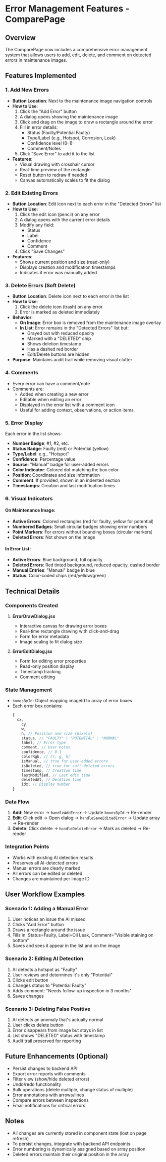 # Error Management Features - ComparePage

## Overview

The ComparePage now includes a comprehensive error management system that allows users to add, edit, delete, and comment on detected errors in maintenance images.

## Features Implemented

### 1. **Add New Errors**

- **Button Location**: Next to the maintenance image navigation controls
- **How to Use**:
  1. Click the "Add Error" button
  2. A dialog opens showing the maintenance image
  3. Click and drag on the image to draw a rectangle around the error
  4. Fill in error details:
     - Status (Faulty/Potential Faulty)
     - Type/Label (e.g., Hotspot, Corrosion, Leak)
     - Confidence level (0-1)
     - Comment/Notes
  5. Click "Save Error" to add it to the list
- **Features**:
  - Visual drawing with crosshair cursor
  - Real-time preview of the rectangle
  - Reset button to redraw if needed
  - Canvas automatically scales to fit the dialog

### 2. **Edit Existing Errors**

- **Button Location**: Edit icon next to each error in the "Detected Errors" list
- **How to Use**:
  1. Click the edit icon (pencil) on any error
  2. A dialog opens with the current error details
  3. Modify any field:
     - Status
     - Label
     - Confidence
     - Comment
  4. Click "Save Changes"
- **Features**:
  - Shows current position and size (read-only)
  - Displays creation and modification timestamps
  - Indicates if error was manually added

### 3. **Delete Errors (Soft Delete)**

- **Button Location**: Delete icon next to each error in the list
- **How to Use**:
  1. Click the delete icon (trash) on any error
  2. Error is marked as deleted immediately
- **Behavior**:
  - **On Image**: Error box is removed from the maintenance image overlay
  - **In List**: Error remains in the "Detected Errors" list but:
    - Grayed out with reduced opacity
    - Marked with a "DELETED" chip
    - Shows deletion timestamp
    - Has a dashed red border
    - Edit/Delete buttons are hidden
- **Purpose**: Maintains audit trail while removing visual clutter

### 4. **Comments**

- Every error can have a comment/note
- Comments are:
  - Added when creating a new error
  - Editable when editing an error
  - Displayed in the error list with a comment icon
  - Useful for adding context, observations, or action items

### 5. **Error Display**

Each error in the list shows:

- **Number Badge**: #1, #2, etc.
- **Status Badge**: Faulty (red) or Potential (yellow)
- **Type/Label**: e.g., "Hotspot"
- **Confidence**: Percentage value
- **Source**: "Manual" badge for user-added errors
- **Color Indicator**: Colored dot matching the box color
- **Position**: Coordinates and size information
- **Comment**: If provided, shown in an indented section
- **Timestamps**: Creation and last modification times

### 6. **Visual Indicators**

#### On Maintenance Image:

- **Active Errors**: Colored rectangles (red for faulty, yellow for potential)
- **Numbered Badges**: Small circular badges showing error numbers
- **Point Markers**: For errors without bounding boxes (circular markers)
- **Deleted Errors**: Not shown on the image

#### In Error List:

- **Active Errors**: Blue background, full opacity
- **Deleted Errors**: Red tinted background, reduced opacity, dashed border
- **Manual Entries**: "Manual" badge in blue
- **Status**: Color-coded chips (red/yellow/green)

## Technical Details

### Components Created

1. **ErrorDrawDialog.jsx**

   - Interactive canvas for drawing error boxes
   - Real-time rectangle drawing with click-and-drag
   - Form for error metadata
   - Image scaling to fit dialog size

2. **ErrorEditDialog.jsx**
   - Form for editing error properties
   - Read-only position display
   - Timestamp tracking
   - Comment editing

### State Management

- `boxesById`: Object mapping imageId to array of error boxes
- Each error box contains:
  ```javascript
  {
    cx,
      cy,
      w,
      h, // Position and size (pixels)
      status, // "FAULTY" | "POTENTIAL" | "NORMAL"
      label, // Error type
      comment, // User notes
      confidence, // 0-1
      colorRgb, // [r, g, b]
      isManual, // true for user-added errors
      isDeleted, // true for soft-deleted errors
      timestamp, // Creation time
      lastModified, // Last edit time
      deletedAt, // Deletion time
      idx; // Display number
  }
  ```

### Data Flow

1. **Add**: New error → `handleAddError` → Update `boxesById` → Re-render
2. **Edit**: Click edit → Open dialog → `handleSaveEditedError` → Update array → Re-render
3. **Delete**: Click delete → `handleDeleteError` → Mark as deleted → Re-render

### Integration Points

- Works with existing AI detection results
- Preserves all AI-detected errors
- Manual errors are clearly marked
- All errors can be edited or deleted
- Changes are maintained per image ID

## User Workflow Examples

### Scenario 1: Adding a Manual Error

1. User notices an issue the AI missed
2. Clicks "Add Error" button
3. Draws a rectangle around the issue
4. Fills in: Status=Faulty, Label=Oil Leak, Comment="Visible staining on bottom"
5. Saves and sees it appear in the list and on the image

### Scenario 2: Editing AI Detection

1. AI detects a hotspot as "Faulty"
2. User reviews and determines it's only "Potential"
3. Clicks edit button
4. Changes status to "Potential Faulty"
5. Adds comment: "Needs follow-up inspection in 3 months"
6. Saves changes

### Scenario 3: Deleting False Positive

1. AI detects an anomaly that's actually normal
2. User clicks delete button
3. Error disappears from image but stays in list
4. List shows "DELETED" status with timestamp
5. Audit trail preserved for reporting

## Future Enhancements (Optional)

- Persist changes to backend API
- Export error reports with comments
- Filter view (show/hide deleted errors)
- Undo/redo functionality
- Bulk operations (delete multiple, change status of multiple)
- Error annotations with arrows/lines
- Compare errors between inspections
- Email notifications for critical errors

## Notes

- All changes are currently stored in component state (lost on page refresh)
- To persist changes, integrate with backend API endpoints
- Error numbering is dynamically assigned based on array position
- Deleted errors maintain their original position in the array
